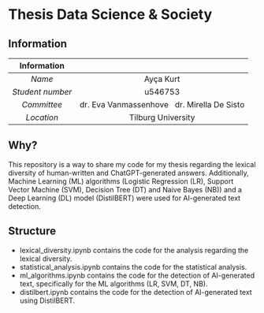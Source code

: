 # Thesis Data Science & Society

## Information

| Information      |                            |
|:----------------:|:--------------------------:|
| *Name*           | Ayça Kurt                  |
| *Student number* | u546753                    |
| *Committee*      | dr. Eva Vanmassenhove &nbsp; dr. Mirella De Sisto      |
| *Location*       | Tilburg University         |


## Why?
This repository is a way to share my code for my thesis regarding the lexical diversity of human-written and ChatGPT-generated answers. Additionally, Machine Learning (ML) algorithms (Logistic Regression (LR), Support Vector Machine (SVM), Decision Tree (DT) and Naive Bayes (NB)) and a Deep Learning (DL) model (DistilBERT) were used for AI-generated text detection.

## Structure
- lexical_diversity.ipynb contains the code for the analysis regarding the lexical diversity.
- statistical_analysis.ipynb contains the code for the statistical analysis.
- ml_algorithms.ipynb contains the code for the detection of AI-generated text, specifically for the ML algorithms (LR, SVM, DT, NB).
- distilbert.ipynb contains the code for the detection of AI-generated text using DistilBERT.
